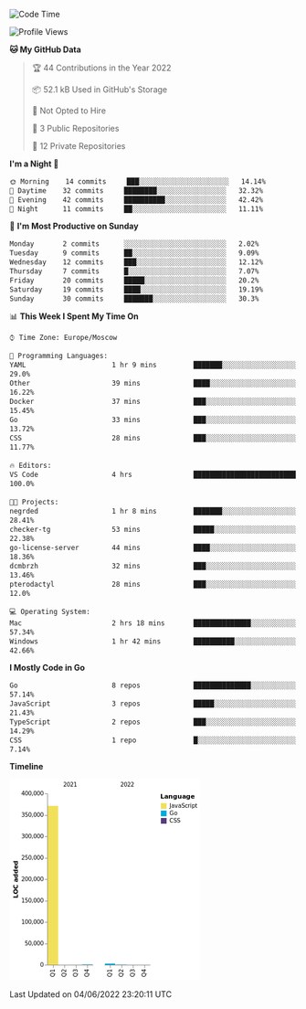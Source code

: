 <!--START_SECTION:waka-->
![Code Time](http://img.shields.io/badge/Code%20Time-322%20hrs%2013%20mins-blue)

![Profile Views](http://img.shields.io/badge/Profile%20Views-0-blue)

**🐱 My GitHub Data** 

> 🏆 44 Contributions in the Year 2022
 > 
> 📦 52.1 kB Used in GitHub's Storage 
 > 
> 🚫 Not Opted to Hire
 > 
> 📜 3 Public Repositories 
 > 
> 🔑 12 Private Repositories  
 > 
**I'm a Night 🦉** 

```text
🌞 Morning    14 commits     ███░░░░░░░░░░░░░░░░░░░░░░   14.14% 
🌆 Daytime    32 commits     ████████░░░░░░░░░░░░░░░░░   32.32% 
🌃 Evening    42 commits     ██████████░░░░░░░░░░░░░░░   42.42% 
🌙 Night      11 commits     ██░░░░░░░░░░░░░░░░░░░░░░░   11.11%

```
📅 **I'm Most Productive on Sunday** 

```text
Monday       2 commits      ░░░░░░░░░░░░░░░░░░░░░░░░░   2.02% 
Tuesday      9 commits      ██░░░░░░░░░░░░░░░░░░░░░░░   9.09% 
Wednesday    12 commits     ███░░░░░░░░░░░░░░░░░░░░░░   12.12% 
Thursday     7 commits      █░░░░░░░░░░░░░░░░░░░░░░░░   7.07% 
Friday       20 commits     █████░░░░░░░░░░░░░░░░░░░░   20.2% 
Saturday     19 commits     ████░░░░░░░░░░░░░░░░░░░░░   19.19% 
Sunday       30 commits     ███████░░░░░░░░░░░░░░░░░░   30.3%

```


📊 **This Week I Spent My Time On** 

```text
⌚︎ Time Zone: Europe/Moscow

💬 Programming Languages: 
YAML                     1 hr 9 mins         ███████░░░░░░░░░░░░░░░░░░   29.0% 
Other                    39 mins             ████░░░░░░░░░░░░░░░░░░░░░   16.22% 
Docker                   37 mins             ███░░░░░░░░░░░░░░░░░░░░░░   15.45% 
Go                       33 mins             ███░░░░░░░░░░░░░░░░░░░░░░   13.72% 
CSS                      28 mins             ███░░░░░░░░░░░░░░░░░░░░░░   11.77%

🔥 Editors: 
VS Code                  4 hrs               █████████████████████████   100.0%

🐱‍💻 Projects: 
negrded                  1 hr 8 mins         ███████░░░░░░░░░░░░░░░░░░   28.41% 
checker-tg               53 mins             █████░░░░░░░░░░░░░░░░░░░░   22.38% 
go-license-server        44 mins             ████░░░░░░░░░░░░░░░░░░░░░   18.36% 
dcmbrzh                  32 mins             ███░░░░░░░░░░░░░░░░░░░░░░   13.46% 
pterodactyl              28 mins             ███░░░░░░░░░░░░░░░░░░░░░░   12.0%

💻 Operating System: 
Mac                      2 hrs 18 mins       ██████████████░░░░░░░░░░░   57.34% 
Windows                  1 hr 42 mins        ██████████░░░░░░░░░░░░░░░   42.66%

```

**I Mostly Code in Go** 

```text
Go                       8 repos             ██████████████░░░░░░░░░░░   57.14% 
JavaScript               3 repos             █████░░░░░░░░░░░░░░░░░░░░   21.43% 
TypeScript               2 repos             ███░░░░░░░░░░░░░░░░░░░░░░   14.29% 
CSS                      1 repo              █░░░░░░░░░░░░░░░░░░░░░░░░   7.14%

```


**Timeline**

![Chart not found](https://raw.githubusercontent.com/jeezft/jeezft/main/charts/bar_graph.png) 


 Last Updated on 04/06/2022 23:20:11 UTC
<!--END_SECTION:waka-->
